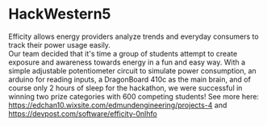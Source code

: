 # HackWestern5
Efficity allows energy providers analyze trends and everyday consumers to track their power usage easily.  
Our team decided that it's time a group of students attempt to create exposure and awareness towards energy in a fun and easy way.  With a simple adjustable potentiometer circuit to simulate power consumption, an arduino for reading  inputs, a DragonBoard 410c as the main brain, and of course only 2 hours of sleep for the hackathon, we were successful in winning two prize categories with 600 competing students!
See more here: https://edchan10.wixsite.com/edmundengineering/projects-4 and https://devpost.com/software/efficity-0nlhfo
